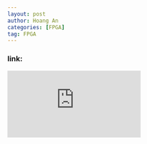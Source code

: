 ```yaml
---
layout: post
author: Hoang An
categories: [FPGA]
tag: FPGA
---
```

### link:

![Arty Evaluation Board Tutorial LwIP Applications for theArty Evaluation Board](https://www.avnet.com/opasdata/d120001/medias/docus/178/UG-AES-A7MB-7A35T-G-Arty_lwIP_EthernetLite_VIV2015_v1.pdf)